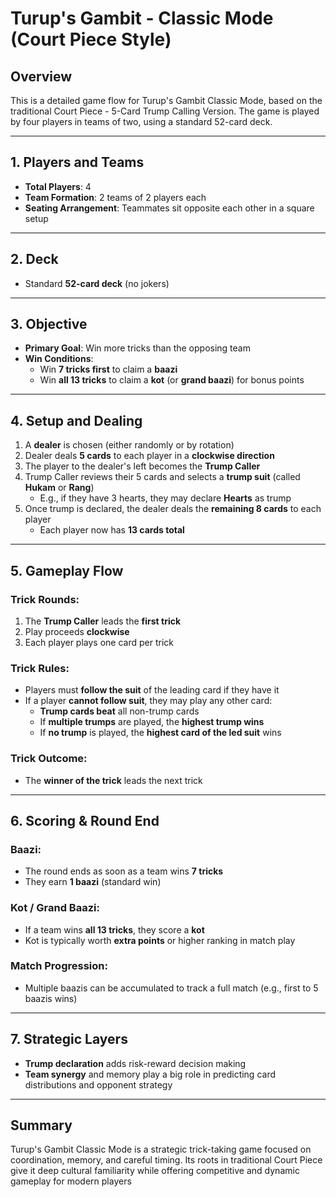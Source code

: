 # Turup's Gambit - Classic Mode (Court Piece Style)

## Overview

This is a detailed game flow for Turup's Gambit Classic Mode, based on the traditional Court Piece - 5-Card Trump Calling Version. The game is played by four players in teams of two, using a standard 52-card deck.

---

## 1. Players and Teams

- **Total Players**: 4
- **Team Formation**: 2 teams of 2 players each
- **Seating Arrangement**: Teammates sit opposite each other in a square setup

---

## 2. Deck

- Standard **52-card deck** (no jokers)

---

## 3. Objective

- **Primary Goal**: Win more tricks than the opposing team
- **Win Conditions**:
  - Win **7 tricks first** to claim a **baazi**
  - Win **all 13 tricks** to claim a **kot** (or **grand baazi**) for bonus points

---

## 4. Setup and Dealing

1. A **dealer** is chosen (either randomly or by rotation)
2. Dealer deals **5 cards** to each player in a **clockwise direction**
3. The player to the dealer's left becomes the **Trump Caller**
4. Trump Caller reviews their 5 cards and selects a **trump suit** (called **Hukam** or **Rang**)
   - E.g., if they have 3 hearts, they may declare **Hearts** as trump
5. Once trump is declared, the dealer deals the **remaining 8 cards** to each player
   - Each player now has **13 cards total**

---

## 5. Gameplay Flow

### Trick Rounds:

1. The **Trump Caller** leads the **first trick**
2. Play proceeds **clockwise**
3. Each player plays one card per trick

### Trick Rules:

- Players must **follow the suit** of the leading card if they have it
- If a player **cannot follow suit**, they may play any other card:
  - **Trump cards beat** all non-trump cards
  - If **multiple trumps** are played, the **highest trump wins**
  - If **no trump** is played, the **highest card of the led suit** wins

### Trick Outcome:

- The **winner of the trick** leads the next trick

---

## 6. Scoring & Round End

### Baazi:

- The round ends as soon as a team wins **7 tricks**
- They earn **1 baazi** (standard win)

### Kot / Grand Baazi:

- If a team wins **all 13 tricks**, they score a **kot**
- Kot is typically worth **extra points** or higher ranking in match play

### Match Progression:

- Multiple baazis can be accumulated to track a full match (e.g., first to 5 baazis wins)

---

## 7. Strategic Layers

- **Trump declaration** adds risk-reward decision making
- **Team synergy** and memory play a big role in predicting card distributions and opponent strategy

---

## Summary

Turup's Gambit Classic Mode is a strategic trick-taking game focused on coordination, memory, and careful timing. Its roots in traditional Court Piece give it deep cultural familiarity while offering competitive and dynamic gameplay for modern players
